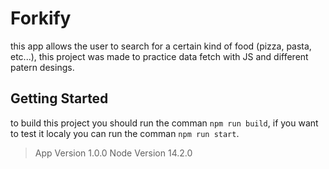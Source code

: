 # Forkify

this app allows the user to search for a certain kind of food (pizza, pasta, etc...), this project was made to practice data fetch with JS and different patern desings.

## Getting Started

to build this project you should run the comman `npm run build`, if you want to test it localy you can run the comman `npm run start`.

> App Version 1.0.0
> Node Version 14.2.0
